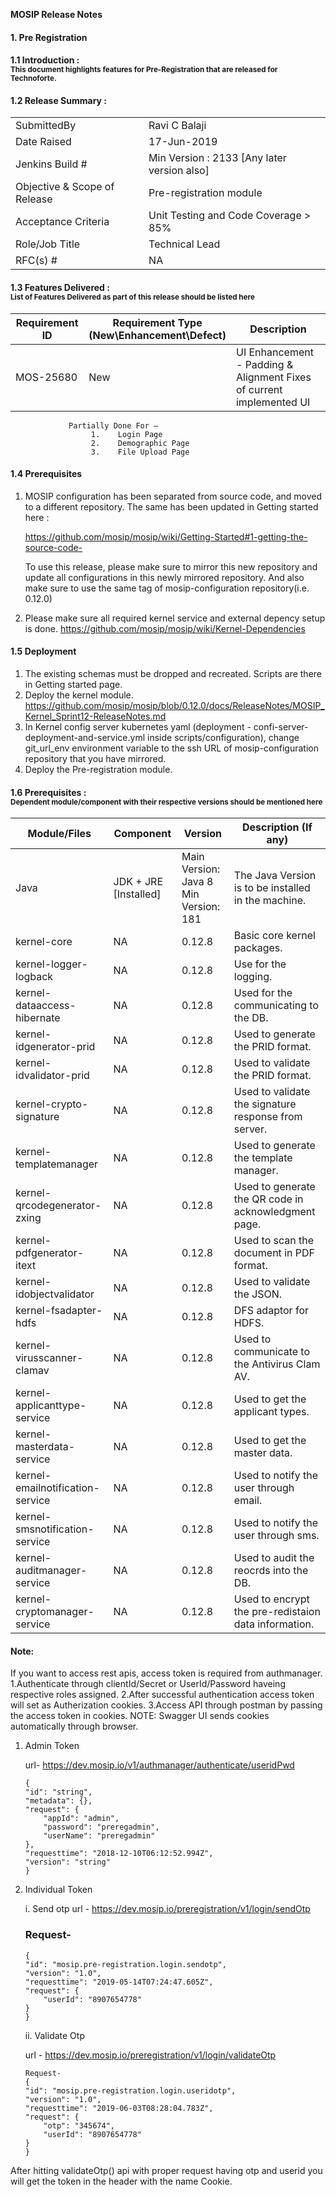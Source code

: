 **MOSIP Release Notes**
#### 1. Pre Registration

#### 1.1 Introduction : <br><sub>This document highlights features for Pre-Registration that are released for Technoforte.</sub></br>

#### 1.2 Release Summary : 
|         |          |
|----------|----------|
SubmittedBy|Ravi C Balaji
Date Raised | 17-Jun-2019
Jenkins Build #	|Min Version : 2133  [Any later version also]
Objective & Scope of Release| Pre-registration module
Acceptance Criteria	| Unit Testing and Code Coverage > 85%
Role/Job Title|Technical Lead
RFC(s) #|	NA


#### 1.3 Features Delivered : <br><sub>List of Features Delivered as part of this release should be listed here</sub></br>
Requirement ID | Requirement Type <br>(New\\Enhancement\\Defect)</br> | Description
-----|----------|-------------
MOS-25680|New|UI Enhancement - Padding & Alignment Fixes of current implemented UI 
                 Partially Done For – 
                      1.	Login Page
                      2.	Demographic Page
                      3.	File Upload Page


#### 1.4 Prerequisites 
1. MOSIP configuration has been separated from source code, and moved to a different repository. The same has been updated in Getting started here :

    https://github.com/mosip/mosip/wiki/Getting-Started#1-getting-the-source-code-

    To use this release, please make sure to mirror this new repository and update all configurations in this newly mirrored repository. And also make sure to use the same tag of mosip-configuration repository(i.e. 0.12.0)

2. Please make sure all required kernel service and external depency setup is done.
https://github.com/mosip/mosip/wiki/Kernel-Dependencies


#### 1.5 Deployment

1. The existing schemas must be dropped and recreated. Scripts are there in Getting started page. </br>
2. Deploy the kernel module. 
https://github.com/mosip/mosip/blob/0.12.0/docs/ReleaseNotes/MOSIP_Kernel_Sprint12-ReleaseNotes.md </br>
3. In Kernel config server kubernetes yaml (deployment - confi-server-deployment-and-service.yml inside scripts/configuration), change git_url_env environment variable to the ssh URL of mosip-configuration repository that you have mirrored. <br/>
4. Deploy the Pre-registration module. 


#### 1.6 Prerequisites : <br><sub>Dependent module/component with their respective versions should be mentioned here</sub></br>
Module/Files|Component|Version|Description (If any)
-----|-------------|----------------|--------------
Java|JDK + JRE [Installed]|Main Version: Java 8 Min Version: 181|The Java Version is to be installed in the machine.
kernel-core|NA|0.12.8|Basic core kernel packages.
kernel-logger-logback|NA|0.12.8|Use for the logging.
kernel-dataaccess-hibernate|NA|0.12.8|Used for the communicating to the DB.
kernel-idgenerator-prid|NA|0.12.8|Used to generate the PRID format.
kernel-idvalidator-prid|NA|0.12.8|Used to validate the PRID format.
kernel-crypto-signature|NA|0.12.8|Used to validate the signature response from server.
kernel-templatemanager|NA|0.12.8|Used to generate the template manager.
kernel-qrcodegenerator-zxing|NA|0.12.8|Used to generate the QR code in acknowledgment page.
kernel-pdfgenerator-itext|NA|0.12.8|Used to scan the document in PDF format.
kernel-idobjectvalidator|NA|0.12.8|Used to validate the JSON.
kernel-fsadapter-hdfs|NA|0.12.8|DFS adaptor for HDFS.
kernel-virusscanner-clamav|NA|0.12.8|Used to communicate to the Antivirus Clam AV.
kernel-applicanttype-service|NA|0.12.8|Used to get the applicant types. 
kernel-masterdata-service|NA|0.12.8|Used to get the master data. 
kernel-emailnotification-service|NA|0.12.8|Used to notify the user through email. 
kernel-smsnotification-service|NA|0.12.8|Used to notify the user through sms. 
kernel-auditmanager-service|NA|0.12.8|Used to audit the reocrds into the DB.
kernel-cryptomanager-service|NA|0.12.8|Used to encrypt the pre-redistaion data information.

#### Note:
If you want to access rest apis, access token is required from authmanager.
1.Authenticate through clientId/Secret or UserId/Password haveing respective roles assigned.
2.After successful authentication access token will set as Autherization cookies.
3.Access API through postman by passing the access token in cookies.
NOTE: Swagger UI sends cookies automatically through browser.

1. Admin Token

    url- https://dev.mosip.io/v1/authmanager/authenticate/useridPwd

    ```
    {
    "id": "string",
    "metadata": {},
    "request": {
        "appId": "admin",
        "password": "preregadmin",
        "userName": "preregadmin"
    },
    "requesttime": "2018-12-10T06:12:52.994Z",
    "version": "string"
    }
    ```


2. Individual Token

    i. Send otp 
    url -   https://dev.mosip.io/preregistration/v1/login/sendOtp

    ### Request-
    ```
    {
    "id": "mosip.pre-registration.login.sendotp",
    "version": "1.0",
    "requesttime": "2019-05-14T07:24:47.605Z",
    "request": {
        "userId": "8907654778"
    }
    }
    ```

    ii. Validate Otp 

    url - https://dev.mosip.io/preregistration/v1/login/validateOtp

    ```
    Request-
    {
    "id": "mosip.pre-registration.login.useridotp",
    "version": "1.0",
    "requesttime": "2019-06-03T08:28:04.783Z",
    "request": {
        "otp": "345674",
        "userId": "8907654778"
    }
    }
    ```

After hitting validateOtp() api with proper request having otp and userid you will get the token in the header with the name Cookie.